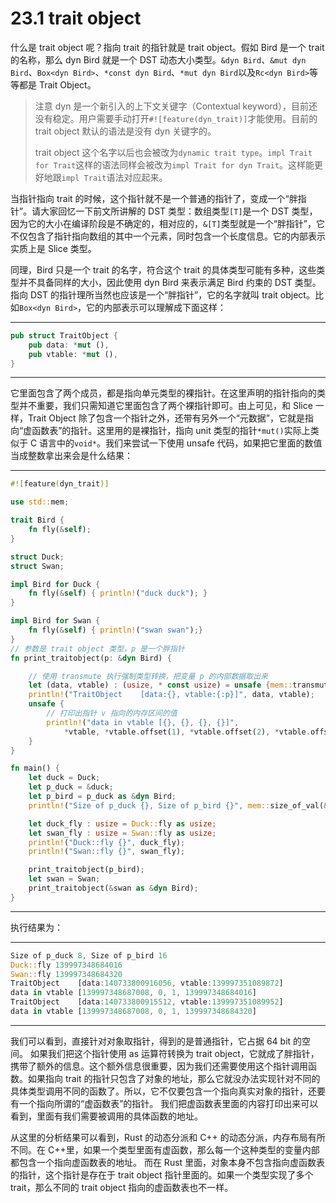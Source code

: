 # 23.1 trait object

什么是 trait object 呢？指向 trait 的指针就是 trait object。假如 Bird 是一个 trait 的名称，那么 dyn Bird 就是一个 DST 动态大小类型。`&dyn Bird`、`&mut dyn Bird`、`Box<dyn Bird>`、`*const dyn Bird`、`*mut dyn Bird`以及`Rc<dyn Bird>`等等都是 Trait Object。

> 注意 dyn 是一个新引入的上下文关键字（Contextual keyword），目前还没有稳定。用户需要手动打开`#![feature(dyn_trait)]`才能使用。目前的 trait object 默认的语法是没有 dyn 关键字的。
>
> trait object 这个名字以后也会被改为`dynamic trait type`。`impl Trait for Trait`这样的语法同样会被改为`impl Trait for dyn Trait`。这样能更好地跟`impl Trait`语法对应起来。

当指针指向 trait 的时候，这个指针就不是一个普通的指针了，变成一个“胖指针”。请大家回忆一下前文所讲解的 DST 类型：数组类型`[T]`是一个 DST 类型，因为它的大小在编译阶段是不确定的，相对应的，`&[T]`类型就是一个“胖指针”，它不仅包含了指针指向数组的其中一个元素，同时包含一个长度信息。它的内部表示实质上是 Slice 类型。

同理，Bird 只是一个 trait 的名字，符合这个 trait 的具体类型可能有多种，这些类型并不具备同样的大小，因此使用 dyn Bird 来表示满足 Bird 约束的 DST 类型。指向 DST 的指针理所当然也应该是一个“胖指针”，它的名字就叫 trait object。比如`Box<dyn Bird>`，它的内部表示可以理解成下面这样：

---

```rust
pub struct TraitObject {
    pub data: *mut (),
    pub vtable: *mut (),
}
```

---

它里面包含了两个成员，都是指向单元类型的裸指针。在这里声明的指针指向的类型并不重要，我们只需知道它里面包含了两个裸指针即可。由上可见，和 Slice 一样，Trait Object 除了包含一个指针之外，还带有另外一个“元数据”，它就是指向“虚函数表”的指针。这里用的是裸指针，指向 unit 类型的指针`*mut()`实际上类似于 C 语言中的`void*`。我们来尝试一下使用 unsafe 代码，如果把它里面的数值当成整数拿出来会是什么结果：

---

```rust
#![feature(dyn_trait)]

use std::mem;

trait Bird {
    fn fly(&self);
}

struct Duck;
struct Swan;

impl Bird for Duck {
    fn fly(&self) { println!("duck duck"); }
}

impl Bird for Swan {
    fn fly(&self) { println!("swan swan");}
}
// 参数是 trait object 类型，p 是一个胖指针
fn print_traitobject(p: &dyn Bird) {

    // 使用 transmute 执行强制类型转换，把变量 p 的内部数据取出来
    let (data, vtable) : (usize, * const usize) = unsafe {mem::transmute(p)};
    println!("TraitObject    [data:{}, vtable:{:p}]", data, vtable);
    unsafe {
        // 打印出指针 v 指向的内存区间的值
        println!("data in vtable [{}, {}, {}, {}]",
            *vtable, *vtable.offset(1), *vtable.offset(2), *vtable.offset(3));
    }
}

fn main() {
    let duck = Duck;
    let p_duck = &duck;
    let p_bird = p_duck as &dyn Bird;
    println!("Size of p_duck {}, Size of p_bird {}", mem::size_of_val(&p_duck), mem::size_of_val(&p_bird));

    let duck_fly : usize = Duck::fly as usize;
    let swan_fly : usize = Swan::fly as usize;
    println!("Duck::fly {}", duck_fly);
    println!("Swan::fly {}", swan_fly);

    print_traitobject(p_bird);
    let swan = Swan;
    print_traitobject(&swan as &dyn Bird);
}
```

---

执行结果为：

---

```rust
Size of p_duck 8, Size of p_bird 16
Duck::fly 139997348684016
Swan::fly 139997348684320
TraitObject    [data:140733800916056, vtable:139997351089872]
data in vtable [139997348687008, 0, 1, 139997348684016]
TraitObject    [data:140733800915512, vtable:139997351089952]
data in vtable [139997348687008, 0, 1, 139997348684320]
```

---

我们可以看到，直接针对对象取指针，得到的是普通指针，它占据 64 bit 的空间。
如果我们把这个指针使用 as 运算符转换为 trait object，它就成了胖指针，携带了额外的信息。这个额外信息很重要，因为我们还需要使用这个指针调用函数。如果指向 trait 的指针只包含了对象的地址，那么它就没办法实现针对不同的具体类型调用不同的函数了。所以，它不仅要包含一个指向真实对象的指针，还要有一个指向所谓的“虚函数表”的指针。
我们把虚函数表里面的内容打印出来可以看到，里面有我们需要被调用的具体函数的地址。

从这里的分析结果可以看到，Rust 的动态分派和 C++ 的动态分派，内存布局有所不同。在 C++里，如果一个类型里面有虚函数，那么每一个这种类型的变量内部都包含一个指向虚函数表的地址。
而在 Rust 里面，对象本身不包含指向虚函数表的指针，这个指针是存在于 trait object 指针里面的。如果一个类型实现了多个 trait，那么不同的 trait object 指向的虚函数表也不一样。
